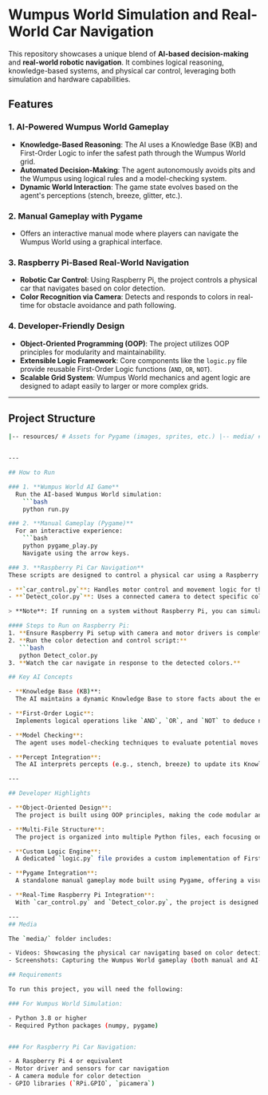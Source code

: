# Wumpus World Simulation and Real-World Car Navigation

This repository showcases a unique blend of **AI-based decision-making** and **real-world robotic navigation**. It combines logical reasoning, knowledge-based systems, and physical car control, leveraging both simulation and hardware capabilities.

## Features

### 1. **AI-Powered Wumpus World Gameplay**  
   - **Knowledge-Based Reasoning**: The AI uses a Knowledge Base (KB) and First-Order Logic to infer the safest path through the Wumpus World grid.  
   - **Automated Decision-Making**: The agent autonomously avoids pits and the Wumpus using logical rules and a model-checking system.  
   - **Dynamic World Interaction**: The game state evolves based on the agent's perceptions (stench, breeze, glitter, etc.).

### 2. **Manual Gameplay with Pygame**  
   - Offers an interactive manual mode where players can navigate the Wumpus World using a graphical interface.

### 3. **Raspberry Pi-Based Real-World Navigation**  
   - **Robotic Car Control**: Using Raspberry Pi, the project controls a physical car that navigates based on color detection.  
   - **Color Recognition via Camera**: Detects and responds to colors in real-time for obstacle avoidance and path following.

### 4. **Developer-Friendly Design**  
   - **Object-Oriented Programming (OOP)**: The project utilizes OOP principles for modularity and maintainability.  
   - **Extensible Logic Framework**: Core components like the `logic.py` file provide reusable First-Order Logic functions (`AND`, `OR`, `NOT`).  
   - **Scalable Grid System**: Wumpus World mechanics and agent logic are designed to adapt easily to larger or more complex grids.

---

## Project Structure
```bash
|-- resources/ # Assets for Pygame (images, sprites, etc.) |-- media/ # Demonstration videos and screenshots |-- pycache/ # Auto-generated cache (ignored in version control) |-- agent.py # Agent movement and decision-making |-- car_control.py # Car control for Raspberry Pi |-- Detect_color.py # Color detection system for Raspberry Pi |-- final_game.py # AI-driven Wumpus World gameplay |-- logic.py # First-Order Logic implementation (AND, OR, NOT) |-- pygame_play.py # Manual Wumpus World gameplay using Pygame |-- run.py # Entry point for AI Wumpus World game |-- wumpus_world.py # Wumpus World mechanics, rules, and grid system


---

## How to Run

### 1. **Wumpus World AI Game**
  Run the AI-based Wumpus World simulation:
    ```bash
    python run.py

### 2. **Manual Gameplay (Pygame)**
  For an interactive experience:
    ```bash
    python pygame_play.py
    Navigate using the arrow keys.

### 3. **Raspberry Pi Car Navigation**
These scripts are designed to control a physical car using a Raspberry Pi setup. They enable real-time navigation based on color detection:

- **`car_control.py`**: Handles motor control and movement logic for the robotic car.
- **`Detect_color.py`**: Uses a connected camera to detect specific colors in the environment and guides the car accordingly.

> **Note**: If running on a system without Raspberry Pi, you can simulate color detection by manually inputting color names (e.g., "red", "blue") when prompted.

#### Steps to Run on Raspberry Pi:
1. **Ensure Raspberry Pi setup with camera and motor drivers is complete.**
2. **Run the color detection and control script:**
   ```bash
   python Detect_color.py
3. **Watch the car navigate in response to the detected colors.**

## Key AI Concepts

- **Knowledge Base (KB)**:  
  The AI maintains a dynamic Knowledge Base to store facts about the environment (e.g., "Pit at (1,2)" or "No Wumpus at (2,3)").

- **First-Order Logic**:  
  Implements logical operations like `AND`, `OR`, and `NOT` to deduce new facts and make informed decisions.

- **Model Checking**:  
  The agent uses model-checking techniques to evaluate potential moves and determine safe paths.

- **Percept Integration**:  
  The AI interprets percepts (e.g., stench, breeze) to update its Knowledge Base and adjust its strategy dynamically.

---

## Developer Highlights

- **Object-Oriented Design**:  
  The project is built using OOP principles, making the code modular and easy to maintain. Classes like `Agent`, `WumpusWorld`, and `Game` encapsulate specific functionalities.

- **Multi-File Structure**:  
  The project is organized into multiple Python files, each focusing on a specific aspect of the system, enhancing readability and scalability.

- **Custom Logic Engine**:  
  A dedicated `logic.py` file provides a custom implementation of First-Order Logic operations, enabling the AI to make complex inferences.

- **Pygame Integration**:  
  A standalone manual gameplay mode built using Pygame, offering a visual and interactive way to explore the Wumpus World environment.

- **Real-Time Raspberry Pi Integration**:  
  With `car_control.py` and `Detect_color.py`, the project is designed to run on a Raspberry Pi, enabling real-world robot navigation based on AI logic.

---
## Media

The `media/` folder includes:

- Videos: Showcasing the physical car navigating based on color detection.
- Screenshots: Capturing the Wumpus World gameplay (both manual and AI-driven).

## Requirements

To run this project, you will need the following:

### For Wumpus World Simulation:

- Python 3.8 or higher
- Required Python packages (numpy, pygame)


### For Raspberry Pi Car Navigation:

- A Raspberry Pi 4 or equivalent
- Motor driver and sensors for car navigation
- A camera module for color detection
- GPIO libraries (`RPi.GPIO`, `picamera`)

